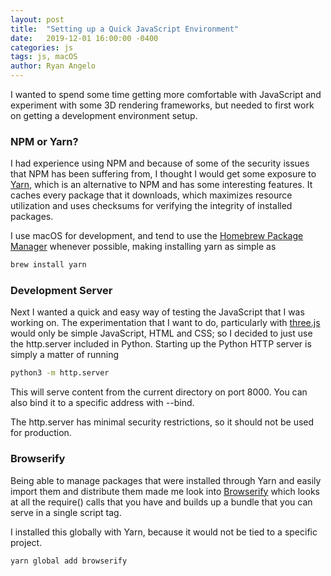 ```yaml
---
layout: post
title:  "Setting up a Quick JavaScript Environment"
date:   2019-12-01 16:00:00 -0400
categories: js
tags: js, macOS
author: Ryan Angelo
---
```


I wanted to spend some time getting more comfortable with JavaScript and experiment with some 3D rendering frameworks, but needed to first work on getting a development environment setup.

### NPM or Yarn?

I had experience using NPM and because of some of the security issues that NPM has been suffering from, I thought I would get some exposure to [Yarn](https://yarnpkg.com/en/), which is an alternative to NPM and has some interesting features. It caches every package that it downloads, which maximizes resource utilization and uses checksums for verifying the integrity of installed packages.

I use macOS for development, and tend to use the [Homebrew Package Manager](https://brew.sh) whenever possible, making installing yarn as simple as

```bash
brew install yarn
```

### Development Server

Next I wanted a quick and easy way of testing the JavaScript that I was working on. The experimentation that I want to do, particularly with [three.js](https://threejs.org) would only be simple JavaScript, HTML and CSS; so I decided to just use the http.server included in Python. 
Starting up the Python HTTP server is simply a matter of running

```bash
python3 -m http.server
```

This will serve content from the current directory on port 8000. You can also bind it to a specific address with --bind.

The http.server has minimal security restrictions, so it should not be used for production.

### Browserify

Being able to manage packages that were installed through Yarn and easily import them and distribute them made me look into [Browserify](https://github.com/browserify/browserify) which looks at all the require() calls that you have and builds up a bundle that you can serve in a single script tag.

I installed this globally with Yarn, because it would not be tied to a specific project.

```bash
yarn global add browserify
```
